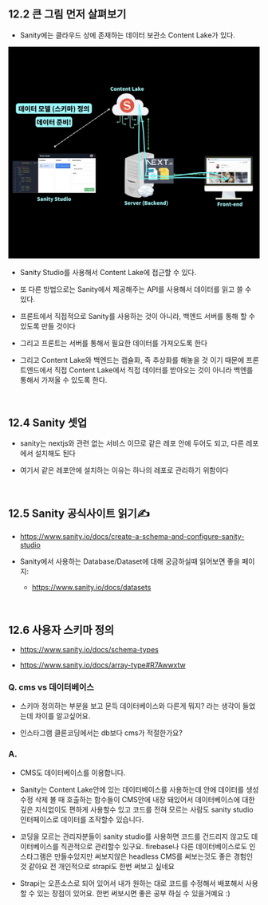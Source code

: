 ## 12.2 큰 그림 먼저 살펴보기

- Sanity에는 클라우드 상에 존재하는 데이터 보관소 Content Lake가 있다.

<img src='./images/12-1-1.png'>

- Sanity Studio를 사용해서 Content Lake에 접근할 수 있다.

- 또 다른 방법으로는 Sanity에서 제공해주는 API를 사용해서 데이터를 읽고 쓸 수 있다.

- 프론트에서 직접적으로 Sanity를 사용하는 것이 아니라, 백엔드 서버를 통해 할 수 있도록 만들 것이다

- 그리고 프론트는 서버를 통해서 필요한 데이터를 가져오도록 한다

- 그리고 Content Lake와 백엔드는 캡슐화, 즉 추상화를 해놓을 것 이기 때문에 프론트엔드에서 직접 Content Lake에서 직접 데이터를 받아오는 것이 아니라 백엔를 통해서 가져올 수 있도록 한다.

<br/>

## 12.4 Sanity 셋업

- sanity는 nextjs와 관련 없는 서비스 이므로 같은 레포 안에 두어도 되고, 다른 레포에서 설치해도 된다

- 여기서 같은 레포안에 설치하는 이유는 하나의 레포로 관리하기 위함이다

<br/>

## 12.5 Sanity 공식사이트 읽기✍️

- https://www.sanity.io/docs/create-a-schema-and-configure-sanity-studio

- Sanity에서 사용하는 Database/Dataset에 대해 궁금하실때 읽어보면 좋을 페이지:

  - https://www.sanity.io/docs/datasets

<br/>

## 12.6 사용자 스키마 정의

- https://www.sanity.io/docs/schema-types

- https://www.sanity.io/docs/array-type#R7Awwxtw

### Q. cms vs 데이터베이스

- 스키마 정의하는 부분을 보고 문득 데이터베이스와 다른게 뭐지? 라는 생각이 들었는데 차이를 알고싶어요.

- 인스타그램 클론코딩에서는 db보다 cms가 적절한가요?

### A.

- CMS도 데이터베이스를 이용합니다.

- Sanity는 Content Lake안에 있는 데이터베이스를 사용하는데 안에 데이터를 생성 수정 삭제 볼 때 호출하는 함수들이 CMS안에 내장 돼있어서 데이터베이스에 대한 깊은 지식없이도 편하게 사용할수 있고 코드를 전혀 모르는 사람도 sanity studio 인터페이스로 데이터를 조작할수 있습니다.

- 코딩을 모르는 관리자분들이 sanity studio를 사용하면 코드를 건드리지 않고도 데이터베이스를 직관적으로 관리할수 있구요. firebase나 다른 데이터베이스로도 인스타그램은 만들수있지만 써보지않은 headless CMS를 써보는것도 좋은 경험인 것 같아요 전 개인적으로 strapi도 한번 써보고 싶네요

- Strapi는 오픈소스로 되어 있어서 내가 원하는 대로 코드를 수정해서 배포해서 사용할 수 있는 장점이 있어요. 한번 써보시면 좋은 공부 하실 수 있을거예요 :)

